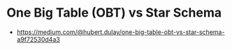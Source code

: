 # One Big Table (OBT) vs Star Schema

- https://medium.com/@hubert.dulay/one-big-table-obt-vs-star-schema-a9f72530d4a3
